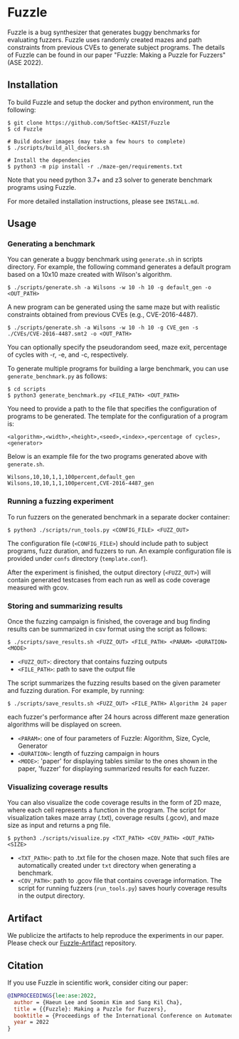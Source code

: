 # Fuzzle

Fuzzle is a bug synthesizer that generates buggy benchmarks for evaluating
fuzzers. Fuzzle uses randomly created mazes and path constraints from previous
CVEs to generate subject programs. The details of Fuzzle can be found in our
paper "Fuzzle: Making a Puzzle for Fuzzers" (ASE 2022).

## Installation

To build Fuzzle and setup the docker and python environment, run the following:

```
$ git clone https://github.com/SoftSec-KAIST/Fuzzle
$ cd Fuzzle

# Build docker images (may take a few hours to complete)
$ ./scripts/build_all_dockers.sh

# Install the dependencies
$ python3 -m pip install -r ./maze-gen/requirements.txt
```
Note that you need python 3.7+ and z3 solver to generate benchmark programs using Fuzzle.

For more detailed installation instructions, please see  `INSTALL.md`.

## Usage

### Generating a benchmark

You can generate a buggy benchmark using `generate.sh` in scripts directory. For
example, the following command generates a default program based on a 10x10 maze
created with Wilson's algorithm.

```
$ ./scripts/generate.sh -a Wilsons -w 10 -h 10 -g default_gen -o <OUT_PATH>
```

A new program can be generated using the same maze but with realistic
constraints obtained from previous CVEs (e.g., CVE-2016-4487).

```
$ ./scripts/generate.sh -a Wilsons -w 10 -h 10 -g CVE_gen -s ./CVEs/CVE-2016-4487.smt2 -o <OUT_PATH>
```

You can optionally specify the pseudorandom seed, maze exit, percentage of
cycles with -r, -e, and -c, respectively.

To generate multiple programs for building a large benchmark, you can use
`generate_benchmark.py` as follows:

```
$ cd scripts
$ python3 generate_benchmark.py <FILE_PATH> <OUT_PATH>
```
You need to provide a path to the file that specifies the configuration of
programs to be generated. The template for the configuration of a program is:

```
<algorithm>,<width>,<height>,<seed>,<index>,<percentage of cycles>,<generator>
```

Below is an example file for the two programs generated above with
`generate.sh`.

```
Wilsons,10,10,1,1,100percent,default_gen
Wilsons,10,10,1,1,100percent,CVE-2016-4487_gen
```

### Running a fuzzing experiment

To run fuzzers on the generated benchmark in a separate docker container:

```
$ python3 ./scripts/run_tools.py <CONFIG_FILE> <FUZZ_OUT>
```

The configuration file (`<CONFIG_FILE>`) should include path to subject
programs, fuzz duration, and fuzzers to run. An example configuration file is
provided under `confs` directory (`template.conf`).

After the experiment is finished, the output directory (`<FUZZ_OUT>`) will
contain generated testcases from each run as well as code coverage measured with
gcov.

### Storing and summarizing results

Once the fuzzing campaign is finished, the coverage and bug finding results can
be summarized in csv format using the script as follows:

```
$ ./scripts/save_results.sh <FUZZ_OUT> <FILE_PATH> <PARAM> <DURATION> <MODE>
```

- `<FUZZ_OUT>`: directory that contains fuzzing outputs
- `<FILE_PATH>`: path to save the output file

The script summarizes the fuzzing results based on the given parameter and
fuzzing duration. For example, by running:

```
$ ./scripts/save_results.sh <FUZZ_OUT> <FILE_PATH> Algorithm 24 paper
```
each fuzzer's performance after 24 hours across different maze generation
algorithms will be displayed on screen.

- `<PARAM>`: one of four parameters of Fuzzle: Algorithm, Size, Cycle, Generator
- `<DURATION>`: length of fuzzing campaign in hours
- `<MODE>`: 'paper' for displaying tables similar to the ones shown in the
  paper, 'fuzzer' for displaying summarized results for each fuzzer.

### Visualizing coverage results

You can also visualize the code coverage results in the form of 2D maze, where
each cell represents a function in the program. The script for visualization
takes maze array (.txt), coverage results (.gcov), and maze size as input and
returns a png file.

```
$ python3 ./scripts/visualize.py <TXT_PATH> <COV_PATH> <OUT_PATH> <SIZE>
```
- `<TXT_PATH>`: path to .txt file for the chosen maze. Note that such files are
  automatically created under `txt` directory when generating a benchmark.
- `<COV_PATH>`: path to .gcov file that contains coverage information. The
  script for running fuzzers (`run_tools.py`) saves hourly coverage results in
the output directory.

## Artifact

We publicize the artifacts to help reproduce the experiments in our paper. Please
check our [Fuzzle-Artifact](https://github.com/SoftSec-KAIST/Fuzzle-artifact)
repository.

## Citation

If you use Fuzzle in scientific work, consider citing our paper:

```bibtex
@INPROCEEDINGS{lee:ase:2022,
  author = {Haeun Lee and Soomin Kim and Sang Kil Cha},
  title = {{Fuzzle}: Making a Puzzle for Fuzzers},
  booktitle = {Proceedings of the International Conference on Automated Software Engineering},
  year = 2022
}
```
